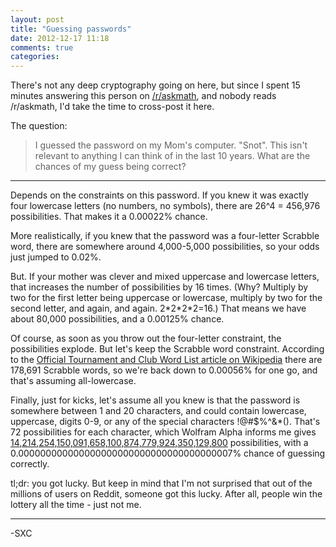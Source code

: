 ```yaml
---
layout: post
title: "Guessing passwords"
date: 2012-12-17 11:18
comments: true
categories: 
---
```


There's not any deep cryptography going on here, but since I spent 15 minutes answering this person on [/r/askmath](http://www.reddit.com/r/askmath/comments/14zzhw/i_guessed_the_password_on_my_moms_computer_snot/), and nobody reads /r/askmath, I'd take the time to cross-post it here.

The question:

<blockquote>I guessed the password on my Mom's computer. "Snot". This isn't relevant to anything I can think of in the last 10 years. What are the chances of my guess being correct?</blockquote>

<!-- more -->

---

Depends on the constraints on this password. If you knew it was exactly four lowercase letters (no numbers, no symbols), there are 26^4 = 456,976 possibilities. That makes it a 0.00022% chance.

More realistically, if you knew that the password was a four-letter Scrabble word, there are somewhere around 4,000-5,000 possibilities, so your odds just jumped to 0.02%.

But. If your mother was clever and mixed uppercase and lowercase letters, that increases the number of possibilities by 16 times. (Why? Multiply by two for the first letter being uppercase or lowercase, multiply by two for the second letter, and again, and again. 2\*2\*2\*2=16.) That means we have about 80,000 possibilities, and a 0.00125% chance.

Of course, as soon as you throw out the four-letter constraint, the possibilities explode. But let's keep the Scrabble word constraint. According to the [Official Tournament and Club Word List article on Wikipedia](http://en.wikipedia.org/wiki/Official_Tournament_and_Club_Word_List) there are 178,691 Scrabble words, so we're back down to 0.00056% for one go, and that's assuming all-lowercase.

Finally, just for kicks, let's assume all you knew is that the password is somewhere between 1 and 20 characters, and could contain lowercase, uppercase, digits 0-9, or any of the special characters !@#$%\^&\*(). That's 72 possibilities for each character, which Wolfram Alpha informs me gives [14,214,254,150,091,658,100,874,779,924,350,129,800](http://www.wolframalpha.com/input/?i=%5Csum_%7Bi%3D1%7D%5E%7B20%7D+72%5Ei) possibilities, with a 0.000000000000000000000000000000000000007% chance of guessing correctly.

tl;dr: you got lucky. But keep in mind that I'm not surprised that out of the millions of users on Reddit, someone got this lucky. After all, people win the lottery all the time - just not me.

---

-SXC